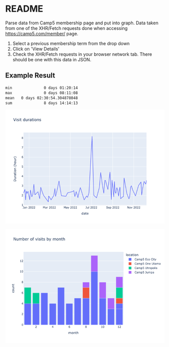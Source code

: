 # README

Parse data from Camp5 membership page and put into graph. Data taken from one of the XHR/Fetch requests done when accessing https://camp5.com/member/ page.

1. Select a previous membership term from the drop down
2. Click on 'View Details'
3. Check the XHR/Fetch requests in your browser network tab. There should be one with this data in JSON.

## Example Result

```
min              0 days 01:20:14
max              0 days 08:11:08
mean   0 days 02:30:54.304878048
sum              8 days 14:14:13
```

![](./duration_by_date.png)

![](./visits_by_location.png)